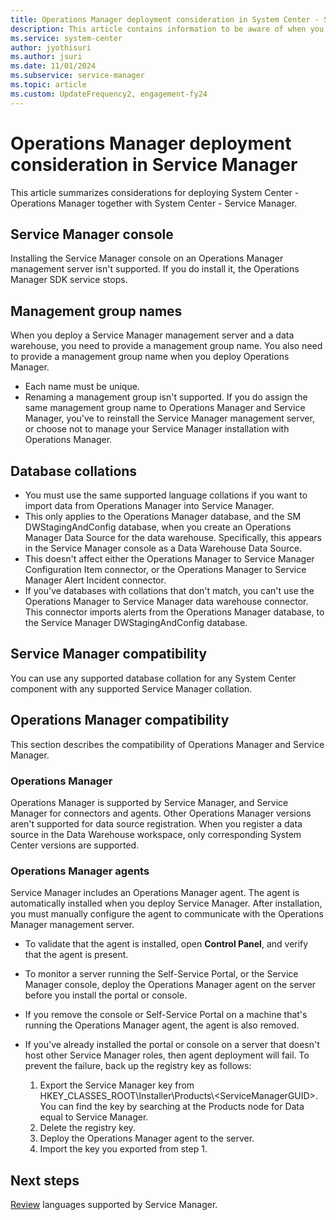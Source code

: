 ```yaml
---
title: Operations Manager deployment consideration in System Center - Service Manager
description: This article contains information to be aware of when you're combining Operations Manager and Service Manager.
ms.service: system-center
author: jyothisuri
ms.author: jsuri
ms.date: 11/01/2024
ms.subservice: service-manager
ms.topic: article
ms.custom: UpdateFrequency2, engagement-fy24
---
```


# Operations Manager deployment consideration in Service Manager



This article summarizes considerations for deploying System Center - Operations Manager together with System Center - Service Manager.

## Service Manager console

Installing the Service Manager console on an Operations Manager management server isn't supported. If you do install it, the Operations Manager SDK service stops.

## Management group names

When you deploy a Service Manager management server and a data warehouse, you need to provide a management group name. You also need to provide a management group name when you deploy Operations Manager.

- Each name must be unique.
- Renaming a management group isn't supported. If you do assign the same management group name to Operations Manager and Service Manager, you've to reinstall the Service Manager management server, or choose not to manage your Service Manager installation with Operations Manager.  

## Database collations

- You must use the same supported language collations if you want to import data from Operations Manager into Service Manager.
- This only applies to the Operations Manager database, and the SM DWStagingAndConfig database, when you create an Operations Manager Data Source for the data warehouse. Specifically, this appears in the Service Manager console as a Data Warehouse Data Source.
- This doesn't affect either the Operations Manager to Service Manager Configuration Item connector, or the Operations Manager to  Service Manager Alert Incident connector.  
- If you've databases with collations that don't match, you can't use the Operations Manager to Service Manager data warehouse connector. This connector imports alerts from the Operations Manager database, to the Service Manager DWStagingAndConfig database.

## Service Manager compatibility

You can use any supported database collation for any System Center component with any supported Service Manager collation.  

## Operations Manager compatibility  

This section describes the compatibility of Operations Manager and Service Manager.  

### Operations Manager

Operations Manager is supported by Service Manager, and Service Manager for connectors and agents. Other Operations Manager versions aren't supported for data source registration. When you register a data source in the Data Warehouse workspace, only corresponding System Center versions are supported.

### Operations Manager agents

Service Manager includes an Operations Manager agent. The agent is automatically installed when you deploy Service Manager. After installation, you must manually configure the agent to communicate with the Operations Manager management server.  

- To validate that the agent is installed, open **Control Panel**, and verify that the agent is present.
- To monitor a server running the Self-Service Portal, or the Service Manager console, deploy the Operations Manager agent on the server before you install the portal or console.
- If you remove the console or Self-Service Portal on a machine that's running the Operations Manager agent, the agent is also removed.
- If you've already installed the portal or console on a server that doesn't host other Service Manager roles, then agent deployment will fail. To prevent the failure, back up the registry key as follows:

  1. Export the Service Manager key from HKEY\_CLASSES\_ROOT\\Installer\\Products\\\<ServiceManagerGUID\>. You can find the key by searching at the Products node for Data equal to Service Manager.  
  2. Delete the registry key.  
  3. Deploy the Operations Manager agent to the server.  
  4. Import the key you exported from step 1.

## Next steps

[Review](sm-languages.md) languages supported by Service Manager.
